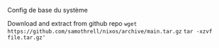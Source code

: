Config de base du système

Download and extract from github repo
`wget https://github.com/samothrell/nixos/archive/main.tar.gz`
`tar -xzvf file.tar.gz'`
